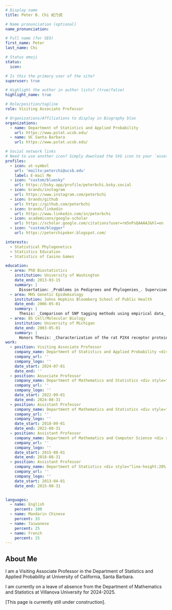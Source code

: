 ```yaml
---
# Display name
title: Peter B. Chi 紀乃民

# Name pronunciation (optional)
name_pronunciation: 

# Full name (for SEO)
first_name: Peter
last_name: Chi

# Status emoji
status:
  icon: 

# Is this the primary user of the site?
superuser: true

# Highlight the author in author lists? (true/false)
highlight_name: true

# Role/position/tagline
role: Visiting Associate Professor

# Organizations/Affiliations to display in Biography blox
organizations:
  - name: Department of Statistics and Applied Probability
    url: https://www.pstat.ucsb.edu/
  - name: UC Santa Barbara
    url: https://www.pstat.ucsb.edu/

# Social network links
# Need to use another icon? Simply download the SVG icon to your `assets/media/icons/` folder.
profiles:
  - icon: at-symbol
    url: 'mailto:peterchi@ucsb.edu'
    label: E-mail Me
  - icon: "custom/bluesky"
    url: https://bsky.app/profile/peterbchi.bsky.social
  - icon: brands/instagram
    url: https://www.instagram.com/peterbchi
  - icon: brands/github
    url: https://github.com/peterbchi
  - icon: brands/linkedin
    url: https://www.linkedin.com/in/peterbchi
  - icon: academicons/google-scholar
    url: https://scholar.google.com/citations?user=rm5nPsQAAAAJ&hl=en
  - icon: "custom/blogger"
    url: https://peterchipoker.blogspot.com/

interests:
  - Statistical Phylogenetics
  - Statistics Education
  - Statistics of Casino Games

education:
  - area: PhD Biostatistics
    institution: University of Washington
    date_end: 2013-03-15
    summary: |
      Dissertation: _Problems in Pedigrees and Phylogenies_. Supervised by [Dr. Volodymyr Minin](https://www.stat.uci.edu/faculty/vladimir-minin/). A version of one chapter won a runner-up award in the Student Paper Competition at the [WNAR conference](https://wnarofibs.wildapricot.org/), and was published in PeerJ ([Chi et al. 2014](https://peerj.com/articles/373/)).
  - area: MHS Genetic Epidemiology
    institution: Johns Hopkins Bloomberg School of Public Health
    date_end: 2006-05-01
    summary: |
      Thesis: _Comparison of SNP tagging methods using empirical data_. Supervised by [Dr. Dani Fallin](https://sph.emory.edu/faculty/profile/index.php?FID=m.%20daniele-fallin-13081). A revised version of it was published in Genetic Epidemiology ([Chi et al. 2006](https://onlinelibrary.wiley.com/doi/epdf/10.1002/gepi.20172)).
  - area: BS Cell/Molecular Biology
    institution: University of Michigan
    date_end: 2003-05-01
    summary: |
      Honors Thesis: _Characterization of the rat P2X4 receptor protein through molecular and electrophysiological techniques_. Supervised by [Dr. Rich Hume](https://lsa.umich.edu/mcdb/people/faculty/rhume.html). 
work:
  - position: Visiting Associate Professor
    company_name: Department of Statistics and Applied Probability <div style="line-height:20%;"><br></div> University of California, Santa Barbara
    company_url: ''
    company_logo: ''
    date_start: 2024-07-01
    date_end: ''
  - position: Associate Professor
    company_name: Department of Mathematics and Statistics <div style="line-height:20%;"><br></div> Villanova University
    company_url: ''
    company_logo: ''
    date_start: 2022-09-01
    date_end: 2024-08-31
  - position: Assistant Professor
    company_name: Department of Mathematics and Statistics <div style="line-height:20%;"><br></div> Villanova University
    company_url: ''
    company_logo: ''
    date_start: 2018-09-01
    date_end: 2022-08-31    
  - position: Assistant Professor
    company_name: Department of Mathematics and Computer Science <div style="line-height:20%;"><br></div> Ursinus College
    company_url: ''
    company_logo: ''
    date_start: 2015-08-01
    date_end: 2018-08-31
  - position: Assistant Professor
    company_name: Department of Statistics <div style="line-height:20%;"><br></div> California Polytechnic State University, San Luis Obispo
    company_url: ''
    company_logo: ''
    date_start: 2013-04-01
    date_end: 2015-08-31


languages:
  - name: English
    percent: 100
  - name: Mandarin Chinese
    percent: 33
  - name: Taiwanese
    percent: 25
  - name: French
    percent: 15
---
```


## About Me

I am a Visiting Associate Professor in the Department of Statistics and Applied Probability at University of California, Santa Barbara. 

I am currently on a leave of absence from the Department of Mathematics and Statistics at Villanova University for 2024-2025. 

[This page is currently still under construction].
